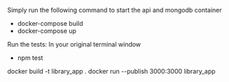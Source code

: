 Simply run the following command to start the api and mongodb container
 - docker-compose build
 - docker-compose up

Run the tests: In your original terminal window
 - npm test




docker build -t library_app .
docker run --publish 3000:3000 library_app